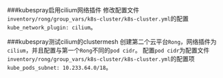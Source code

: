 ###kubespray启用cilium网络插件
修改配置文件```inventory/rong/group_vars/k8s-cluster/k8s-cluster.yml```的配置```kube_network_plugin: cilium```。

###kubespray测试cilium的clustermesh
创建第二个云平台```Rong```，网络插件为```cilium```，并且配置与第一个```Rong```不同的```pod cidr```。
配置```pod cidr```为配置文件```inventory/rong/group_vars/k8s-cluster/k8s-cluster.yml```的配置项```kube_pods_subnet: 10.233.64.0/18```。